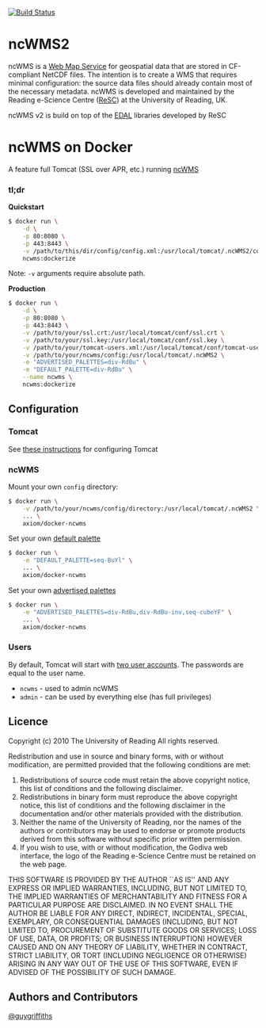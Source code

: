 [![Build Status](https://travis-ci.org/yosoyjay/ncwms.svg?branch=test_hook)](https://travis-ci.org/yosoyjay/ncwms)
# ncWMS2

ncWMS is a [Web Map Service](https://en.wikipedia.org/wiki/Web_Map_Service) for geospatial data that are stored in CF-compliant NetCDF files. The intention is to create a WMS that requires minimal configuration: the source data files should already contain most of the necessary metadata. ncWMS is developed and maintained by the Reading e-Science Centre ([ReSC](http://www.met.reading.ac.uk/resc/home/)) at the University of Reading, UK.

ncWMS v2 is build on top of the [EDAL]((https://reading-escience-centre.gitbooks.io/edal-user-guide/content/)) libraries developed by ReSC

# ncWMS on Docker

A feature full Tomcat (SSL over APR, etc.) running [ncWMS](http://www.resc.rdg.ac.uk/trac/ncWMS/)

### tl;dr

**Quickstart**

```bash
$ docker run \
    -d \
    -p 80:8080 \
    -p 443:8443 \
    -v /path/to/this/dir/config/config.xml:/usr/local/tomcat/.ncWMS2/config.xml
    ncwms:dockerize 
```

Note: `-v` arguments require absolute path.

**Production**

```bash
$ docker run \
    -d \
    -p 80:8080 \
    -p 443:8443 \
    -v /path/to/your/ssl.crt:/usr/local/tomcat/conf/ssl.crt \
    -v /path/to/your/ssl.key:/usr/local/tomcat/conf/ssl.key \
    -v /path/to/your/tomcat-users.xml:/usr/local/tomcat/conf/tomcat-users.xml \
    -v /path/to/your/ncwms/config:/usr/local/tomcat/.ncWMS2 \
    -e "ADVERTISED_PALETTES=div-RdBu" \
    -e "DEFAULT_PALETTE=div-RdBu" \
    --name ncwms \
    ncwms:dockerize 
```

## Configuration

### Tomcat

See [these instructions](https://github.com/axiom-data-science/docker-tomcat) for configuring Tomcat


### ncWMS

Mount your own `config` directory:

```bash
$ docker run \
    -v /path/to/your/ncwms/config/directory:/usr/local/tomcat/.ncWMS2 \
    ... \
    axiom/docker-ncwms
```

Set your own [default palette](https://github.com/Reading-eScience-Centre/edal-java/blob/cef96a148ea37be4dbfdf24096396607f5fe8b96/ncwms/src/main/webapp/WEB-INF/web.xml#L115-L121)

```bash
$ docker run \
    -e "DEFAULT_PALETTE=seq-BuYl" \
    ... \
    axiom/docker-ncwms
```

Set your own [advertised palettes](https://github.com/Reading-eScience-Centre/edal-java/blob/cef96a148ea37be4dbfdf24096396607f5fe8b96/ncwms/src/main/webapp/WEB-INF/web.xml#L122-L129)

```bash
$ docker run \
    -e "ADVERTISED_PALETTES=div-RdBu,div-RdBu-inv,seq-cubeYF" \
    ... \
    axiom/docker-ncwms
```


### Users

By default, Tomcat will start with [two user accounts](https://github.com/axiom-data-science/docker-ncwms/blob/master/files/tomcat-users.xml). The passwords are equal to the user name.

* `ncwms` - used to admin ncWMS
* `admin` - can be used by everything else (has full privileges)

## Licence
Copyright (c) 2010 The University of Reading
All rights reserved.

Redistribution and use in source and binary forms, with or without
modification, are permitted provided that the following conditions
are met:
1. Redistributions of source code must retain the above copyright
   notice, this list of conditions and the following disclaimer.
2. Redistributions in binary form must reproduce the above copyright
   notice, this list of conditions and the following disclaimer in the
   documentation and/or other materials provided with the distribution.
3. Neither the name of the University of Reading, nor the names of the
   authors or contributors may be used to endorse or promote products
   derived from this software without specific prior written permission.
4. If you wish to use, with or without modification, the Godiva web
   interface, the logo of the Reading e-Science Centre must be retained
   on the web page.

THIS SOFTWARE IS PROVIDED BY THE AUTHOR ``AS IS'' AND ANY EXPRESS OR
IMPLIED WARRANTIES, INCLUDING, BUT NOT LIMITED TO, THE IMPLIED WARRANTIES
OF MERCHANTABILITY AND FITNESS FOR A PARTICULAR PURPOSE ARE DISCLAIMED.
IN NO EVENT SHALL THE AUTHOR BE LIABLE FOR ANY DIRECT, INDIRECT,
INCIDENTAL, SPECIAL, EXEMPLARY, OR CONSEQUENTIAL DAMAGES (INCLUDING, BUT
NOT LIMITED TO, PROCUREMENT OF SUBSTITUTE GOODS OR SERVICES; LOSS OF USE,
DATA, OR PROFITS; OR BUSINESS INTERRUPTION) HOWEVER CAUSED AND ON ANY
THEORY OF LIABILITY, WHETHER IN CONTRACT, STRICT LIABILITY, OR TORT
(INCLUDING NEGLIGENCE OR OTHERWISE) ARISING IN ANY WAY OUT OF THE USE OF
THIS SOFTWARE, EVEN IF ADVISED OF THE POSSIBILITY OF SUCH DAMAGE.

## Authors and Contributors

[@guygriffiths](https://github.com/guygriffiths)
